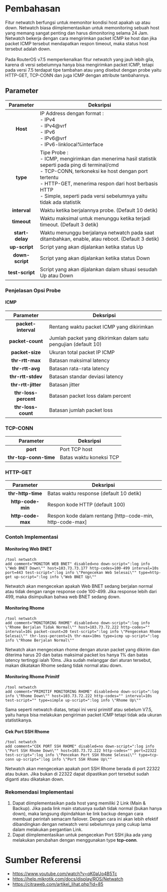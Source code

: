 # Pembahasan
Fitur netwatch berfungsi untuk memonitor kondisi host apakah up atau down. Netwatch biasa diimplementasikan untuk memonitoring sebuah host yang memang sangat penting dan harus dimonitoring selama 24 Jam. Netwatch bekerja dengan cara mengirimkan packet ICMP ke host dan jika packet ICMP tersebut mendapatkan respon timeout, maka status host tersebut adalah down. 
<br>
<br>
Pada RouterOS v7.5 memperkenalkan fitur netwatch yang jauh lebih gila, karena di versi sebelumnya hanya bisa mengirimkan packet ICMP, tetapi pada versi 7.5 terdapat tipe tambahan atau yang disebut dengan probe yaitu HTTP-GET, TCP-CONN dan juga ICMP dengan attribute tambahannya. 

## Parameter
|    Parameter    | Deksripsi                                                                                                                                                                                                                                                                             |
|:---------------:|---------------------------------------------------------------------------------------------------------------------------------------------------------------------------------------------------------------------------------------------------------------------------------------|
|     **Host**    | IP Address dengan format : <br>- IPv4<br>- IPv4@vrf<br>- IPv6<br>- IPv6@vrf<br>- IPv6-linklocal%interface                                                                                                                                                                             |
|     **type**    | Tipe Probe :<br>- ICMP, mengirimkan dan menerima hasil statistik seperti pada ping di terminal/cmd<br>- TCP-CONN, terkoneksi ke host dengan port tertentu<br>- HTTP-GET, menerima respon dari host berbasis HTTP<br>- Simple, seperti pada versi sebelumnya yaitu tidak ada statistik |
|   **interval**  | Waktu ketika berjalannya probe. (Default 10 detik)                                                                                                                                                                                                                                    |
|   **timeout**   | Waktu maksimal untuk menunggu ketika terjadi timeout. (Default 3 detik)                                                                                                                                                                                                               |
| **start-delay** | Waktu menunggu berjalanya netwatch pada saat ditambahkan, enable, atau reboot. (Default 3 detik)                                                                                                                                                                                      |
|  **up-script**  | Script yang akan dijalankan ketika status Up                                                                                                                                                                                                                                          |
| **down-script** | Script yang akan dijalankan ketika status Down                                                                                                                                                                                                                                        |
| **test-script** | Script yang akan dijalankan dalam situasi sesudah Up atau Down                                                                                                                                                                                                                        |

### Penjelasan Opsi Probe
#### ICMP 
|       Parameter      | Deksripsi                                                       |
|:--------------------:|-----------------------------------------------------------------|
| **packet-interval**  | Rentang waktu packet ICMP yang dikirimkan                       |
| **packet-count**     | Jumlah packet yang dikirimkan dalam satu pengujian (default 10) |
| **packet-size**      | Ukuran total packet IP ICMP                                     |
| **thr-rtt-max**      | Batasan maksimal latency                                        |
| **thr-rtt-avg**      | Batasan rata-rata latency                                       |
| **thr-rtt-stdev**    | Batasan standar deviasi latency                                 |
| **thr-rtt-jitter**   | Batasan jitter                                                  |
| **thr-loss-percent** | Batasan packet loss dalam percent                               |
| **thr-loss-count**   | Batasan jumlah packet loss                                      |

### TCP-CONN
|       Parameter       | Deksripsi                   |
|:---------------------:|-----------------------------|
| **port**              | Port TCP host               |
| **thr-tcp-conn-time** | Batas waktu koneksi TCP     |

### HTTP-GET
|     Parameter     | Deksripsi                                                 |
|:-----------------:|-----------------------------------------------------------|
| **thr-http-time** | Batas waktu response (default 10 detik)                   |
| **http-code-min** | Respon kode HTTP (default 100)                            |
| **http-code-max** | Respon kode dalam rentang [http-code-min, http-code-max]  |

### Contoh Implementasi
#### Monitoring Web BNET
```rsc
/tool netwatch
add comment="MONITOR WEB BNET" disabled=no down-script=":log info \"Web BNET Down\"" host=103.73.73.177 http-codes=100-499 interval=10s port=443 test-script=":log info \"Pengecekan Web Selesai\"" type=http-get up-script=":log info \"Web BNET Up\""
```
Netwatch akan mengecekan apakah Web BNET sedang berjalan normal atau tidak dengan range response code 100-499. Jika response lebih dari 499, maka disimpulkan bahwa web BNET sedang down.

#### Monitoring Rhome
```rsc
/tool netwatch
add comment="MONITORING RHOME" disabled=no down-script=":log info \"Rhome Berjalan Tidak Normal\"" host=103.73.72.222 http-codes="" interval=10s packet-count=20 test-script=":log info \"Pengecekan Rhome Selesai\"" thr-loss-percent=1% thr-max=10ms type=icmp up-script=":log info \"Rhome Berjalan Normal\""
```
Netwatch akan mengecekan rhome dengan aturan packet yang dikirim dan diterima harus 20 dan batas maksimal packet los hanya 1% dan batas latency tertinggi ialah 10ms. Jika sudah melanggar dari aturan tersebut, makan dikatakan Rhome sedang tidak normal atau down.

#### Monitoring Rhome Primitf
```rsc
/tool netwatch
add comment="PRIMITIF MONITORING RHOME" disabled=no down-script=":log info \"Rhome Down\"" host=103.73.72.222 http-codes="" interval=10s test-script="" type=simple up-script=":log info \"Rhome Up\""
```
Sama seperti netwatch diatas, tetapi ini versi primitif atau sebelum V7.5, yaitu hanya bisa melakukan pengiriman packet ICMP tetapi tidak ada ukuran statistikanya.

#### Cek Port SSH Rhome
```
/tool netwatch
add comment="CEK PORT SSH RHOME" disabled=no down-script=":log info \"Port SSH Rhome Down\"" host=103.73.72.222 http-codes="" port=22322 test-script=":log info \"Pencekan Port SSH Rhome Selesai\"" type=tcp-conn up-script=":log info \"Port SSH Rhome Up\""
```
Netwatch akan mengecekan apakah port SSH Rhome berada di port 22322 atau bukan. Jika bukan di 22322 dapat dipastikan port tersebut sudah diganti atau dikatakan down.

### Rekomendasi Implementasi
1. Dapat diimplementasikan pada host yang memiliki 2 Link (Main & Backup). Jika pada link main statusnya sudah tidak normal (bukan hanya down), maka langsung dipindahkan ke link backup dengan cara membuat perintah semacam failover. Dengan cara ini akan lebih efektif dibandingkan dengan netwatch versi sebelumnya yang cukup lama dalam melakukan pergantian Link.
2. Dapat diimplementasikan untuk pengecekan Port SSH jika ada yang melakukan perubahan dengan menggunakan type **tcp-conn**.

# Sumber Referensi
- https://www.youtube.com/watch?v=qK0aUo4B5Tc
- https://help.mikrotik.com/docs/display/ROS/Netwatch
- https://citraweb.com/artikel_lihat.php?id=85

